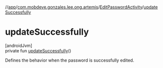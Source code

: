 //[app](../../../index.md)/[com.mobdeve.gonzales.lee.ong.artemis](../index.md)/[EditPasswordActivity](index.md)/[updateSuccessfully](update-successfully.md)

# updateSuccessfully

[androidJvm]\
private fun [updateSuccessfully](update-successfully.md)()

Defines the behavior when the password is successfully edited.
